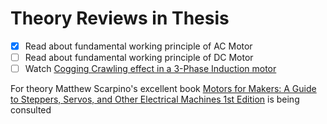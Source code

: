 # Theory Reviews in Thesis 
- [x] Read about fundamental working principle of AC Motor
- [ ] Read about fundamental working principle of DC Motor
- [ ] Watch [Cogging Crawling effect in a 3-Phase Induction motor](https://youtu.be/pYa5VOaQHyo)

For theory Matthew Scarpino's excellent book [Motors for Makers: A Guide to Steppers, Servos, and Other Electrical Machines 1st Edition](https://www.amazon.com/gp/product/0134032837/ref=dbs_a_def_rwt_bibl_vppi_i0) is being consulted

